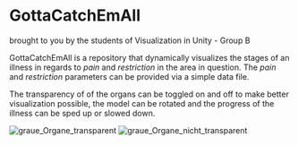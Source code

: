 # GottaCatchEmAll

brought to you by the students of Visualization in Unity - Group B

GottaCatchEmAll is a repository that dynamically visualizes the stages of an illness in regards to _pain_ and _restriction_ in the area in question.
The _pain_ and _restriction_ parameters can be provided via a simple data file.

The transparency of of the organs can be toggled on and off to make better visualization possible, the model can be rotated and the progress of the illness can be sped up or slowed down.

![graue_Organe_transparent](https://github.com/smuryson/GottaCatchEmAll/assets/58686364/0585cbcf-5d17-445f-9624-fdb4aaa7e2e6)
![graue_Organe_nicht_transparent](https://github.com/smuryson/GottaCatchEmAll/assets/58686364/d2f48df9-f75e-4eaf-97e9-ff9124560cde)
